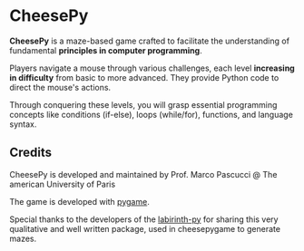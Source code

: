 # CheesePy

**CheesePy** is a maze-based game crafted to facilitate the understanding of fundamental **principles in computer programming**.

Players navigate a mouse through various challenges, each level **increasing in difficulty** from basic to more advanced.
They provide Python code to direct the mouse's actions.

Through conquering these levels, you will grasp essential programming concepts
like conditions (if-else), loops (while/for), functions, and language syntax.

## Credits
CheesePy is developed and maintained by Prof. Marco Pascucci @ The american University of Paris

The game is developed with [pygame](https://www.pygame.org/news).

Special thanks to the developers of the [labirinth-py](https://pypi.org/project/labyrinth-py/) for sharing this 
very qualitative and well written package, used in cheesepygame to generate mazes.
